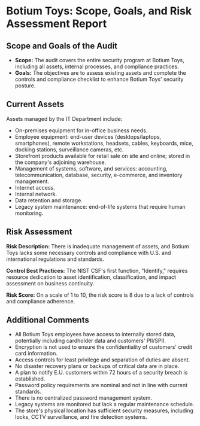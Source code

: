 # Botium Toys: Scope, Goals, and Risk Assessment Report

## Scope and Goals of the Audit
- **Scope:** The audit covers the entire security program at Botium Toys, including all assets, internal processes, and compliance practices.
- **Goals:** The objectives are to assess existing assets and complete the controls and compliance checklist to enhance Botium Toys' security posture.

## Current Assets
Assets managed by the IT Department include:
- On-premises equipment for in-office business needs.
- Employee equipment: end-user devices (desktops/laptops, smartphones), remote workstations, headsets, cables, keyboards, mice, docking stations, surveillance cameras, etc.
- Storefront products available for retail sale on site and online; stored in the company's adjoining warehouse.
- Management of systems, software, and services: accounting, telecommunication, database, security, e-commerce, and inventory management.
- Internet access.
- Internal network.
- Data retention and storage.
- Legacy system maintenance: end-of-life systems that require human monitoring.

## Risk Assessment
**Risk Description:** There is inadequate management of assets, and Botium Toys lacks some necessary controls and compliance with U.S. and international regulations and standards.

**Control Best Practices:** The NIST CSF's first function, "Identify," requires resource dedication to asset identification, classification, and impact assessment on business continuity.

**Risk Score:** On a scale of 1 to 10, the risk score is 8 due to a lack of controls and compliance adherence.

## Additional Comments
- All Botium Toys employees have access to internally stored data, potentially including cardholder data and customers' PII/SPII.
- Encryption is not used to ensure the confidentiality of customers' credit card information.
- Access controls for least privilege and separation of duties are absent.
- No disaster recovery plans or backups of critical data are in place.
- A plan to notify E.U. customers within 72 hours of a security breach is established.
- Password policy requirements are nominal and not in line with current standards.
- There is no centralized password management system.
- Legacy systems are monitored but lack a regular maintenance schedule.
- The store's physical location has sufficient security measures, including locks, CCTV surveillance, and fire detection systems.
